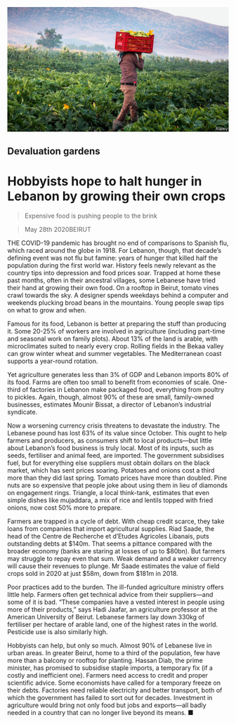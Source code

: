 ![](./images/20200530_MAP004_0.jpg)

## Devaluation gardens

# Hobbyists hope to halt hunger in Lebanon by growing their own crops

> Expensive food is pushing people to the brink

> May 28th 2020BEIRUT

THE COVID-19 pandemic has brought no end of comparisons to Spanish flu, which raced around the globe in 1918. For Lebanon, though, that decade’s defining event was not flu but famine: years of hunger that killed half the population during the first world war. History feels newly relevant as the country tips into depression and food prices soar. Trapped at home these past months, often in their ancestral villages, some Lebanese have tried their hand at growing their own food. On a rooftop in Beirut, tomato vines crawl towards the sky. A designer spends weekdays behind a computer and weekends plucking broad beans in the mountains. Young people swap tips on what to grow and when.

Famous for its food, Lebanon is better at preparing the stuff than producing it. Some 20-25% of workers are involved in agriculture (including part-time and seasonal work on family plots). About 13% of the land is arable, with microclimates suited to nearly every crop. Rolling fields in the Bekaa valley can grow winter wheat and summer vegetables. The Mediterranean coast supports a year-round rotation.

Yet agriculture generates less than 3% of GDP and Lebanon imports 80% of its food. Farms are often too small to benefit from economies of scale. One-third of factories in Lebanon make packaged food, everything from poultry to pickles. Again, though, almost 90% of these are small, family-owned businesses, estimates Mounir Bissat, a director of Lebanon’s industrial syndicate.

Now a worsening currency crisis threatens to devastate the industry. The Lebanese pound has lost 63% of its value since October. This ought to help farmers and producers, as consumers shift to local products—but little about Lebanon’s food business is truly local. Most of its inputs, such as seeds, fertiliser and animal feed, are imported. The government subsidises fuel, but for everything else suppliers must obtain dollars on the black market, which has sent prices soaring. Potatoes and onions cost a third more than they did last spring. Tomato prices have more than doubled. Pine nuts are so expensive that people joke about using them in lieu of diamonds on engagement rings. Triangle, a local think-tank, estimates that even simple dishes like mujaddara, a mix of rice and lentils topped with fried onions, now cost 50% more to prepare.

Farmers are trapped in a cycle of debt. With cheap credit scarce, they take loans from companies that import agricultural supplies. Riad Saade, the head of the Centre de Recherche et d’Etudes Agricoles Libanais, puts outstanding debts at $140m. That seems a pittance compared with the broader economy (banks are staring at losses of up to $80bn). But farmers may struggle to repay even that sum. Weak demand and a weaker currency will cause their revenues to plunge. Mr Saade estimates the value of field crops sold in 2020 at just $58m, down from $181m in 2018.

Poor practices add to the burden. The ill-funded agriculture ministry offers little help. Farmers often get technical advice from their suppliers—and some of it is bad. “These companies have a vested interest in people using more of their products,” says Hadi Jaafar, an agriculture professor at the American University of Beirut. Lebanese farmers lay down 330kg of fertiliser per hectare of arable land, one of the highest rates in the world. Pesticide use is also similarly high.

Hobbyists can help, but only so much. Almost 90% of Lebanese live in urban areas. In greater Beirut, home to a third of the population, few have more than a balcony or rooftop for planting. Hassan Diab, the prime minister, has promised to subsidise staple imports, a temporary fix (if a costly and inefficient one). Farmers need access to credit and proper scientific advice. Some economists have called for a temporary freeze on their debts. Factories need reliable electricity and better transport, both of which the government has failed to sort out for decades. Investment in agriculture would bring not only food but jobs and exports—all badly needed in a country that can no longer live beyond its means. ■